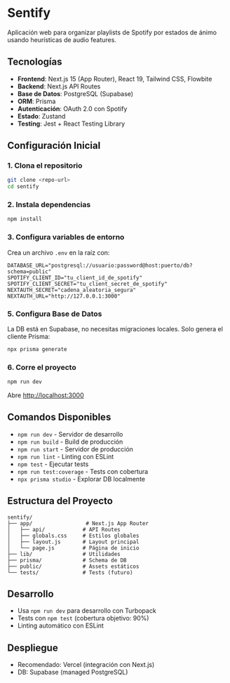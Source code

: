 # Sentify

Aplicación web para organizar playlists de Spotify por estados de ánimo usando heurísticas de audio features.

## Tecnologías

- **Frontend**: Next.js 15 (App Router), React 19, Tailwind CSS, Flowbite
- **Backend**: Next.js API Routes
- **Base de Datos**: PostgreSQL (Supabase)
- **ORM**: Prisma
- **Autenticación**: OAuth 2.0 con Spotify
- **Estado**: Zustand
- **Testing**: Jest + React Testing Library

## Configuración Inicial

### 1. Clona el repositorio

```bash
git clone <repo-url>
cd sentify
```

### 2. Instala dependencias

```bash
npm install
```

### 3. Configura variables de entorno

Crea un archivo `.env` en la raíz con:

```env
DATABASE_URL="postgresql://usuario:password@host:puerto/db?schema=public"
SPOTIFY_CLIENT_ID="tu_client_id_de_spotify"
SPOTIFY_CLIENT_SECRET="tu_client_secret_de_spotify"
NEXTAUTH_SECRET="cadena_aleatoria_segura"
NEXTAUTH_URL="http://127.0.0.1:3000"
```

### 5. Configura Base de Datos

La DB está en Supabase, no necesitas migraciones locales. Solo genera el cliente Prisma:

```bash
npx prisma generate
```

### 6. Corre el proyecto

```bash
npm run dev
```

Abre [http://localhost:3000](http://localhost:3000)

## Comandos Disponibles

- `npm run dev` - Servidor de desarrollo
- `npm run build` - Build de producción
- `npm run start` - Servidor de producción
- `npm run lint` - Linting con ESLint
- `npm test` - Ejecutar tests
- `npm run test:coverage` - Tests con cobertura
- `npx prisma studio` - Explorar DB localmente

## Estructura del Proyecto

```
sentify/
├── app/                 # Next.js App Router
│   ├── api/            # API Routes
│   ├── globals.css     # Estilos globales
│   ├── layout.js       # Layout principal
│   └── page.js         # Página de inicio
├── lib/                # Utilidades
├── prisma/             # Schema de DB
├── public/             # Assets estáticos
└── tests/              # Tests (futuro)
```

## Desarrollo

- Usa `npm run dev` para desarrollo con Turbopack
- Tests con `npm test` (cobertura objetivo: 90%)
- Linting automático con ESLint

## Despliegue

- Recomendado: Vercel (integración con Next.js)
- DB: Supabase (managed PostgreSQL)
